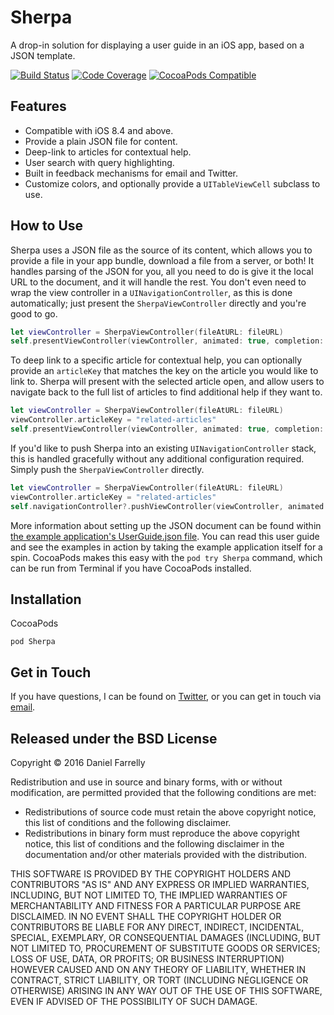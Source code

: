 # Sherpa

A drop-in solution for displaying a user guide in an iOS app, based on a JSON template.

[![Build Status](https://travis-ci.org/jellybeansoup/ios-sherpa.svg?branch=master)](https://travis-ci.org/jellybeansoup/ios-sherpa)
[![Code Coverage](https://codecov.io/gh/jellybeansoup/ios-sherpa/branch/master/graph/badge.svg)](https://codecov.io/gh/jellybeansoup/ios-sherpa)
[![CocoaPods Compatible](https://img.shields.io/cocoapods/v/Sherpa.svg)](https://cocoapods.org/pods/Sherpa)

## Features

- Compatible with iOS 8.4 and above.
- Provide a plain JSON file for content.
- Deep-link to articles for contextual help.
- User search with query highlighting.
- Built in feedback mechanisms for email and Twitter.
- Customize colors, and optionally provide a `UITableViewCell` subclass to use.

## How to Use

Sherpa uses a JSON file as the source of its content, which allows you to provide a file in your app bundle, download a file from a server, or both! It handles parsing of the JSON for you, all you need to do is give it the local URL to the document, and it will handle the rest. You don't even need to wrap the view controller in a `UINavigationController`, as this is done automatically; just present the `SherpaViewController` directly and you're good to go.

```swift
let viewController = SherpaViewController(fileAtURL: fileURL)
self.presentViewController(viewController, animated: true, completion: nil)
```

To deep link to a specific article for contextual help, you can optionally provide an `articleKey` that matches the key on the article you would like to link to. Sherpa will present with the selected article open, and allow users to navigate back to the full list of articles to find additional help if they want to.

```swift
let viewController = SherpaViewController(fileAtURL: fileURL)
viewController.articleKey = "related-articles"
self.presentViewController(viewController, animated: true, completion: nil)
```

If you'd like to push Sherpa into an existing `UINavigationController` stack, this is handled gracefully without any additional configuration required. Simply push the `SherpaViewController` directly.

```swift
let viewController = SherpaViewController(fileAtURL: fileURL)
viewController.articleKey = "related-articles"
self.navigationController?.pushViewController(viewController, animated: true)
```

More information about setting up the JSON document can be found within [the example application's UserGuide.json file](https://raw.githubusercontent.com/jellybeansoup/ios-sherpa/master/example/SherpaExample/UserGuide.json). You can read this user guide and see the examples in action by taking the example application itself for a spin. CocoaPods makes this easy with the `pod try Sherpa` command, which can be run from Terminal if you have CocoaPods installed.

## Installation

CocoaPods

```
pod Sherpa
```

## Get in Touch

If you have questions, I can be found on [Twitter](https://twitter.com/jellybeansoup), or you can get in touch via [email](https://jellystyle.com/contact).

## Released under the BSD License

Copyright © 2016 Daniel Farrelly

Redistribution and use in source and binary forms, with or without modification,
are permitted provided that the following conditions are met:

*	Redistributions of source code must retain the above copyright notice, this list
	of conditions and the following disclaimer.
*	Redistributions in binary form must reproduce the above copyright notice, this
	list of conditions and the following disclaimer in the documentation and/or
	other materials provided with the distribution.

THIS SOFTWARE IS PROVIDED BY THE COPYRIGHT HOLDERS AND CONTRIBUTORS "AS IS" AND 
ANY EXPRESS OR IMPLIED WARRANTIES, INCLUDING, BUT NOT LIMITED TO, THE IMPLIED
WARRANTIES OF MERCHANTABILITY AND FITNESS FOR A PARTICULAR PURPOSE ARE DISCLAIMED.
IN NO EVENT SHALL THE COPYRIGHT HOLDER OR CONTRIBUTORS BE LIABLE FOR ANY DIRECT,
INDIRECT, INCIDENTAL, SPECIAL, EXEMPLARY, OR CONSEQUENTIAL DAMAGES (INCLUDING,
BUT NOT LIMITED TO, PROCUREMENT OF SUBSTITUTE GOODS OR SERVICES; LOSS OF USE,
DATA, OR PROFITS; OR BUSINESS INTERRUPTION) HOWEVER CAUSED AND ON ANY THEORY OF
LIABILITY, WHETHER IN CONTRACT, STRICT LIABILITY, OR TORT (INCLUDING NEGLIGENCE
OR OTHERWISE) ARISING IN ANY WAY OUT OF THE USE OF THIS SOFTWARE, EVEN IF
ADVISED OF THE POSSIBILITY OF SUCH DAMAGE.
